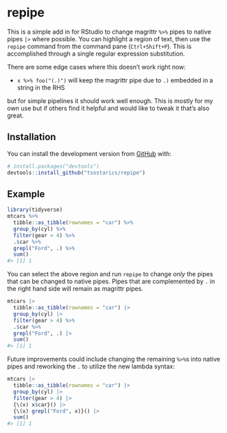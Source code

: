 
<!-- README.md is generated from README.Rmd. Please edit that file -->

# repipe

<!-- badges: start -->
<!-- badges: end -->

This is a simple add in for RStudio to change magrittr `%>%` pipes to
native pipes `|>` where possible. You can highlight a region of text,
then use the `repipe` command from the command pane (`Ctrl+Shift+P`).
This is accomplished through a single regular expression substitution.

There are some edge cases where this doesn’t work right now:

-   `x %>% foo("(.)")` will keep the magrittr pipe due to `.)` embedded
    in a string in the RHS

but for simple pipelines it should work well enough. This is mostly for
my own use but if others find it helpful and would like to tweak it
that’s also great.

## Installation

You can install the development version from
[GitHub](https://github.com/) with:

``` r
# install.packages("devtools")
devtools::install_github("tsostarics/repipe")
```

## Example

``` r
library(tidyverse)
mtcars %>% 
  tibble::as_tibble(rownames = "car") %>% 
  group_by(cyl) %>% 
  filter(gear > 4) %>% 
  .$car %>% 
  grepl("Ford", .) %>% 
  sum()
#> [1] 1
```

You can select the above region and run `repipe` to change *only* the
pipes that can be changed to native pipes. Pipes that are complemented
by `.` in the right hand side will remain as magrittr pipes.

``` r
mtcars |> 
  tibble::as_tibble(rownames = "car") |> 
  group_by(cyl) |> 
  filter(gear > 4) %>% 
  .$car %>% 
  grepl("Ford", .) |> 
  sum()
#> [1] 1
```

Future improvements could include changing the remaining `%>%`s into
native pipes and reworking the `.` to utilize the new lambda syntax:

``` r
mtcars |> 
  tibble::as_tibble(rownames = "car") |> 
  group_by(cyl) |> 
  filter(gear > 4) |>
  {\(x) x$car}() |>
  {\(x) grepl("Ford", x)}() |> 
  sum()
#> [1] 1
```
